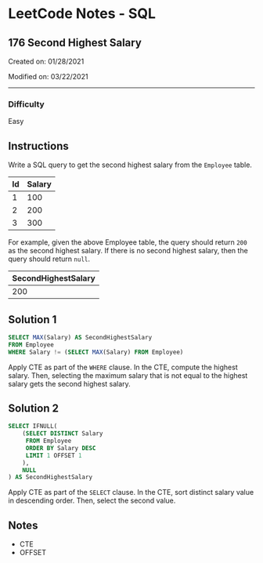 # LeetCode Notes - SQL

## 176 Second Highest Salary

Created on: 01/28/2021

Modified on: 03/22/2021

---

### Difficulty

Easy

## Instructions

Write a SQL query to get the second highest salary from the `Employee` table.

| Id  | Salary |
| --- | ------ |
| 1   | 100    |
| 2   | 200    |
| 3   | 300    |

For example, given the above Employee table, the query should return `200` as 
the second highest salary. If there is no second highest salary, then the query 
should return `null`.

| SecondHighestSalary |
| ------------------- |
| 200                 |

## Solution 1

``` sql
SELECT MAX(Salary) AS SecondHighestSalary
FROM Employee
WHERE Salary != (SELECT MAX(Salary) FROM Employee)
```

Apply CTE as part of the `WHERE` clause. In the CTE, compute the highest salary. 
Then, selecting the maximum salary that is not equal to the highest salary gets 
the second highest salary.

## Solution 2

``` sql
SELECT IFNULL(
    (SELECT DISTINCT Salary
     FROM Employee
     ORDER BY Salary DESC
     LIMIT 1 OFFSET 1
    ),
    NULL
) AS SecondHighestSalary
```

Apply CTE as part of the `SELECT` clause. In the CTE, sort distinct salary 
value in descending order. Then, select the second value.

## Notes

- CTE
- OFFSET
